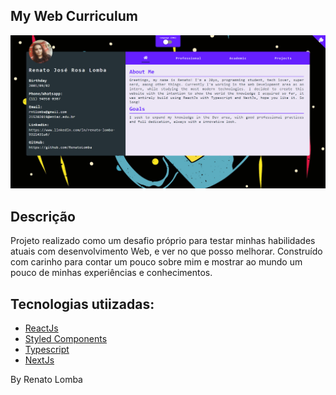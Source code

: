 ## My Web Curriculum

![Thumbnail](./public/images/mywebcurriculum.PNG)

## **Descrição**
Projeto realizado como um desafio próprio para testar minhas habilidades atuais com desenvolvimento Web, e ver no que posso melhorar. Construído com carinho para contar um pouco sobre mim e mostrar ao mundo um pouco de minhas experiências e conhecimentos.

## **Tecnologias utiizadas:**

 - [ReactJs](https://pt-br.reactjs.org/docs/create-a-new-react-app.html)
 - [Styled Components](https://styled-components.com/)
 - [Typescript](https://www.typescriptlang.org/)
 - [NextJs](https://nextjs.org/)

By Renato Lomba
